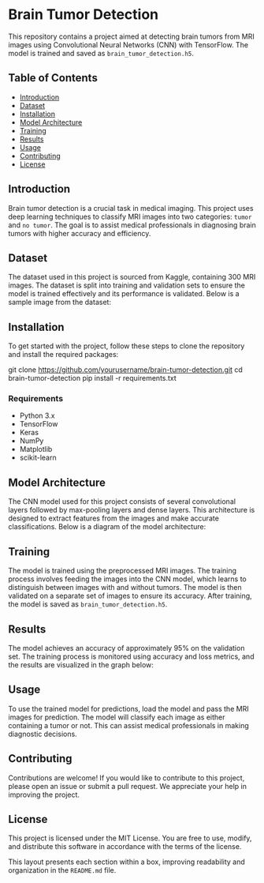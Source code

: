 
# Brain Tumor Detection

This repository contains a project aimed at detecting brain tumors from MRI images using Convolutional Neural Networks (CNN) with TensorFlow. The model is trained and saved as `brain_tumor_detection.h5`.

## Table of Contents
- [Introduction](#introduction)
- [Dataset](#dataset)
- [Installation](#installation)
- [Model Architecture](#model-architecture)
- [Training](#training)
- [Results](#results)
- [Usage](#usage)
- [Contributing](#contributing)
- [License](#license)

## Introduction
Brain tumor detection is a crucial task in medical imaging. This project uses deep learning techniques to classify MRI images into two categories: `tumor` and `no tumor`. The goal is to assist medical professionals in diagnosing brain tumors with higher accuracy and efficiency.

## Dataset
The dataset used in this project is sourced from Kaggle, containing 300 MRI images. The dataset is split into training and validation sets to ensure the model is trained effectively and its performance is validated. Below is a sample image from the dataset:

## Installation
To get started with the project, follow these steps to clone the repository and install the required packages:

git clone https://github.com/yourusername/brain-tumor-detection.git
cd brain-tumor-detection
pip install -r requirements.txt


### Requirements
- Python 3.x
- TensorFlow
- Keras
- NumPy
- Matplotlib
- scikit-learn

## Model Architecture
The CNN model used for this project consists of several convolutional layers followed by max-pooling layers and dense layers. This architecture is designed to extract features from the images and make accurate classifications. Below is a diagram of the model architecture:

## Training
The model is trained using the preprocessed MRI images. The training process involves feeding the images into the CNN model, which learns to distinguish between images with and without tumors. The model is then validated on a separate set of images to ensure its accuracy. After training, the model is saved as `brain_tumor_detection.h5`.

## Results
The model achieves an accuracy of approximately 95% on the validation set. The training process is monitored using accuracy and loss metrics, and the results are visualized in the graph below:

## Usage
To use the trained model for predictions, load the model and pass the MRI images for prediction. The model will classify each image as either containing a tumor or not. This can assist medical professionals in making diagnostic decisions.

## Contributing
Contributions are welcome! If you would like to contribute to this project, please open an issue or submit a pull request. We appreciate your help in improving the project.

## License
This project is licensed under the MIT License. You are free to use, modify, and distribute this software in accordance with the terms of the license.

This layout presents each section within a box, improving readability and organization in the `README.md` file.
